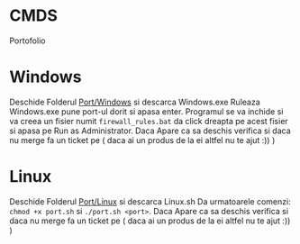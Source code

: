 # CMDS
Portofolio


# Windows

Deschide Folderul [Port/Windows](https://github.com/Jadify-eu/comands/tree/main/Port/Windows) si descarca Windows.exe 
Ruleaza Windows.exe pune port-ul dorit si apasa enter. Programul se va inchide si va creea un fisier numit ``firewall_rules.bat`` da click dreapta pe acest fisier si apasa pe Run as Administrator. Daca Apare ca sa deschis verifica si daca nu merge fa un ticket pe ( daca ai un produs de la ei altfel nu te ajut :)) ) 

# Linux

Deschide Folderul [Port/Linux](https://github.com/Jadify-eu/comands/tree/main/Port/Linux) si descarca Linux.sh
Da urmatoarele comenzi: ``chmod +x port.sh`` si ``./port.sh <port>``. Daca Apare ca sa deschis verifica si daca nu merge fa un ticket pe ( daca ai un produs de la ei altfel nu te ajut :)) ) 
